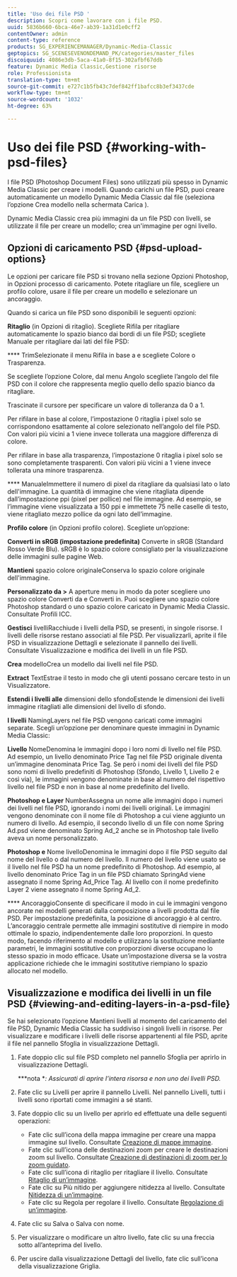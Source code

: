 ```yaml
---
title: 'Uso dei file PSD '
description: Scopri come lavorare con i file PSD.
uuid: 5836b660-6bca-46e7-ab39-1a31d1e0cff2
contentOwner: admin
content-type: reference
products: SG_EXPERIENCEMANAGER/Dynamic-Media-Classic
geptopics: SG_SCENESEVENONDEMAND_PK/categories/master_files
discoiquuid: 4086e3db-5aca-41a0-8f15-302afbf67ddb
feature: Dynamic Media Classic,Gestione risorse
role: Professionista
translation-type: tm+mt
source-git-commit: e727c1b5fb43c7def842ff1bafcc8b3ef3437cde
workflow-type: tm+mt
source-wordcount: '1032'
ht-degree: 63%

---
```



# Uso dei file PSD {#working-with-psd-files}

I file PSD (Photoshop Document Files) sono utilizzati più spesso in Dynamic Media Classic per creare i modelli. Quando carichi un file PSD, puoi creare automaticamente un modello Dynamic Media Classic dal file (seleziona l’opzione Crea modello nella schermata Carica ).

Dynamic Media Classic crea più immagini da un file PSD con livelli, se utilizzate il file per creare un modello; crea un&#39;immagine per ogni livello.

## Opzioni di caricamento PSD {#psd-upload-options}

Le opzioni per caricare file PSD si trovano nella sezione Opzioni Photoshop, in Opzioni processo di caricamento. Potete ritagliare un file, scegliere un profilo colore, usare il file per creare un modello e selezionare un ancoraggio.

Quando si carica un file PSD sono disponibili le seguenti opzioni:

**Ritaglio**  (in Opzioni di ritaglio). Scegliete Rifila per ritagliare automaticamente lo spazio bianco dai bordi di un file PSD; scegliete Manuale per ritagliare dai lati del file PSD:

**** TrimSelezionate il menu Rifila in base a e scegliete Colore o Trasparenza.

Se scegliete l’opzione Colore, dal menu Angolo scegliete l’angolo del file PSD con il colore che rappresenta meglio quello dello spazio bianco da ritagliare.

Trascinate il cursore per specificare un valore di tolleranza da 0 a 1.

Per rifilare in base al colore, l’impostazione 0 ritaglia i pixel solo se corrispondono esattamente al colore selezionato nell’angolo del file PSD. Con valori più vicini a 1 viene invece tollerata una maggiore differenza di colore. 

Per rifilare in base alla trasparenza, l’impostazione 0 ritaglia i pixel solo se sono completamente trasparenti. Con valori più vicini a 1 viene invece tollerata una minore trasparenza. 

**** ManualeImmettere il numero di pixel da ritagliare da qualsiasi lato o lato dell&#39;immagine. La quantità di immagine che viene ritagliata dipende dall’impostazione ppi (pixel per pollice) nel file immagine. Ad esempio, se l’immagine viene visualizzata a 150 ppi e immettete 75 nelle caselle di testo, viene ritagliato mezzo pollice da ogni lato dell’immagine.

**Profilo colore**  (in Opzioni profilo colore). Scegliete un’opzione:

**Converti in sRGB (impostazione predefinita)** Converte in sRGB (Standard Rosso Verde Blu). sRGB è lo spazio colore consigliato per la visualizzazione delle immagini sulle pagine Web.

**Mantieni** spazio colore originaleConserva lo spazio colore originale dell&#39;immagine.

**Personalizzato da >** A aperture menu in modo da poter scegliere uno spazio colore Converti da e Converti in. Puoi scegliere uno spazio colore Photoshop standard o uno spazio colore caricato in Dynamic Media Classic. Consultate Profili ICC.

**Gestisci** livelliRacchiude i livelli della PSD, se presenti, in singole risorse. I livelli delle risorse restano associati al file PSD. Per visualizzarli, aprite il file PSD in visualizzazione Dettagli e selezionate il pannello dei livelli. Consultate Visualizzazione e modifica dei livelli in un file PSD.

**Crea** modelloCrea un modello dai livelli nel file PSD.

**Extract** TextEstrae il testo in modo che gli utenti possano cercare testo in un Visualizzatore.

**Estendi i livelli alle** dimensioni dello sfondoEstende le dimensioni dei livelli immagine ritagliati alle dimensioni del livello di sfondo.

**I livelli** NamingLayers nel file PSD vengono caricati come immagini separate. Scegli un’opzione per denominare queste immagini in Dynamic Media Classic:

**Livello** NomeDenomina le immagini dopo i loro nomi di livello nel file PSD. Ad esempio, un livello denominato Price Tag nel file PSD originale diventa un’immagine denominata Price Tag. Se però i nomi dei livelli del file PSD sono nomi di livello predefiniti di Photoshop (Sfondo, Livello 1, Livello 2 e così via), le immagini vengono denominate in base al numero del rispettivo livello nel file PSD e non in base al nome predefinito del livello.

**Photoshop e Layer** NumberAssegna un nome alle immagini dopo i numeri dei livelli nel file PSD, ignorando i nomi dei livelli originali. Le immagini vengono denominate con il nome file di Photoshop a cui viene aggiunto un numero di livello. Ad esempio, il secondo livello di un file con nome Spring Ad.psd viene denominato Spring Ad_2 anche se in Photoshop tale livello aveva un nome personalizzato.

**Photoshop e** Nome livelloDenomina le immagini dopo il file PSD seguito dal nome del livello o dal numero del livello. Il numero del livello viene usato se il livello nel file PSD ha un nome predefinito di Photoshop. Ad esempio, al livello denominato Price Tag in un file PSD chiamato SpringAd viene assegnato il nome Spring Ad_Price Tag. Al livello con il nome predefinito Layer 2 viene assegnato il nome Spring Ad_2.

**** AncoraggioConsente di specificare il modo in cui le immagini vengono ancorate nei modelli generati dalla composizione a livelli prodotta dal file PSD. Per impostazione predefinita, la posizione di ancoraggio è al centro. L’ancoraggio centrale permette alle immagini sostitutive di riempire in modo ottimale lo spazio, indipendentemente dalle loro proporzioni. In questo modo, facendo riferimento al modello e utilizzano la sostituzione mediante parametri, le immagini sostitutive con proporzioni diverse occupano lo stesso spazio in modo efficace. Usate un’impostazione diversa se la vostra applicazione richiede che le immagini sostitutive riempiano lo spazio allocato nel modello.

## Visualizzazione e modifica dei livelli in un file PSD  {#viewing-and-editing-layers-in-a-psd-file}

Se hai selezionato l’opzione Mantieni livelli al momento del caricamento del file PSD, Dynamic Media Classic ha suddiviso i singoli livelli in risorse. Per visualizzare e modificare i livelli delle risorse appartenenti al file PSD, aprite il file nel pannello Sfoglia in visualizzazione Dettagli.

1. Fate doppio clic sul file PSD completo nel pannello Sfoglia per aprirlo in visualizzazione Dettagli.

   ***nota **: Assicurati di aprire l’intera risorsa e non uno dei livelli PSD.*

1. Fate clic su Livelli per aprire il pannello Livelli. Nel pannello Livelli, tutti i livelli sono riportati come immagini a sé stanti.
1. Fate doppio clic su un livello per aprirlo ed effettuate una delle seguenti operazioni:

   * Fate clic sull’icona della mappa immagine per creare una mappa immagine sul livello. Consultate [Creazione di mappe immagine](creating-image-maps.md#creating_image_maps).
   * Fate clic sull’icona delle destinazioni zoom per creare le destinazioni zoom sul livello. Consultate [Creazione di destinazioni di zoom per lo zoom guidato](creating-zoom-targets-guided-zoom.md#creating_zoom_targets_for_guided_zoom).
   * Fate clic sull’icona di ritaglio per ritagliare il livello. Consultate [Ritaglio di un’immagine](cropping-image.md#cropping_an_image).
   * Fate clic su Più nitido per aggiungere nitidezza al livello. Consultate [Nitidezza di un’immagine](sharpening-image.md#sharpening_an_image).
   * Fate clic su Regola per regolare il livello. Consultate [Regolazione di un’immagine](adjusting-image.md#adjusting_an_image).

1. Fate clic su Salva o Salva con nome.
1. Per visualizzare o modificare un altro livello, fate clic su una freccia sotto all’anteprima del livello.
1. Per uscire dalla visualizzazione Dettagli del livello, fate clic sull’icona della visualizzazione Griglia.

